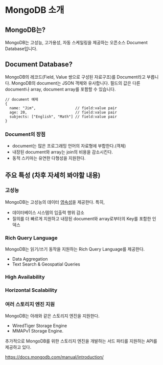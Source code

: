 # MongoDB 소개

## MongoDB는?
MongoDB는 고성능, 고가용성, 자동 스케일링을 제공하는 오픈소스 Document Database입니다.

## Document Database?
MongoDB의 레코드(Field, Value 쌍으로 구성된 자료구조)를 Document라고 부릅니다. MongoDB의 document는 JSON 객체와 유사합니다. 필드의 값은 다른 document나 array, document array를 포함할 수 있습니다.

    // document 예제
    {
      name: "Jim",                  // field:value pair
      age: 20,                      // field:value pair
      subjects: ["English", "Math"] // field:value pair
    }

### Document의 장점

  * document는 많은 프로그래밍 언어의 자료형에 부합한다.(객체)
  * 내장된 document와 array는 join의 비용을 감소시킨다.
  * 동적 스키마는 유연한 다형성을 지원한다.

## 주요 특성 (차후 자세히 봐야할 내용)
### 고성능
MongoDB는 고성능의 데이터 [영속성](http://homo-ware.tistory.com/4)을 제공한다. 특히,

* 데이터베이스 시스템의 입출력 행위 감소
* 질의를 더 빠르게 지원하고 내장된 document와 array로부터의 Key를 포함한 인덱스

### Rich Query Language
MongoDB는 읽기/쓰기 동작을 지원하는 Rich Query Language를 제공한다.

* Data Aggregation
* Text Search & Geospatial Queries

### High Availability
### Horizontal Scalability
### 여러 스토리지 엔진 지원
MongoDB는 아래와 같은 스토리지 엔진을 지원한다.

* WiredTiger Storage Engine
* MMAPv1 Storage Engine.

추가적으로 MongoDB를 위한 스토리지 엔진을 개발하는 서드 파티를 지원하는 API를 제공하고 있다.



  https://docs.mongodb.com/manual/introduction/
